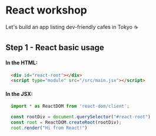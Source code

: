 # React workshop
Let's build an app listing dev-friendly cafes in Tokyo ☕️


## Step 1 - React basic usage

#### In the HTML:

```html
  <div id="react-root"></div>
  <script type="module" src="/src/main.jsx"></script>
```

#### In the JSX:

```js
  import * as ReactDOM from 'react-dom/client';

  const rootDiv = document.querySelector("#react-root")
  const root = ReactDOM.createRoot(rootDiv);
  root.render("Hi from React!")
```